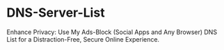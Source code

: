 # DNS-Server-List
Enhance Privacy: Use My Ads-Block (Social Apps and Any Browser) DNS List for a Distraction-Free, Secure Online Experience.
